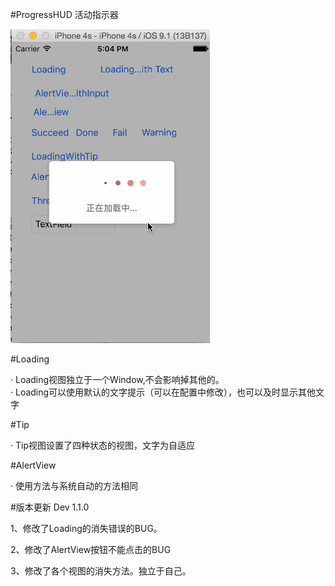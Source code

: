 #ProgressHUD 活动指示器

![](https://raw.githubusercontent.com/vaithwee/SMProgressHUD/master/Screenshots/Screenshots.gif) 

#Loading

· Loading视图独立于一个Window,不会影响掉其他的。   
· Loading可以使用默认的文字提示（可以在配置中修改），也可以及时显示其他文字    


#Tip

· Tip视图设置了四种状态的视图，文字为自适应  

#AlertView

· 使用方法与系统自动的方法相同  





#版本更新
Dev 1.1.0   

1、修改了Loading的消失错误的BUG。   

2、修改了AlertView按钮不能点击的BUG   

3、修改了各个视图的消失方法。独立于自己。   
